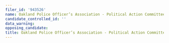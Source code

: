 ```yaml
---
filer_id: '943526'
name: Oakland Police Officer’s Association - Political Action Committee
candidate_controlled_id: ''
data_warning: 
opposing_candidate: 
title: Oakland Police Officer’s Association - Political Action Committee
---
```

